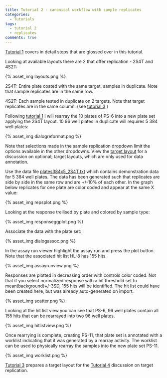 ```yaml
---
title: Tutorial 2 - canonical workflow with sample replicates
categories:
  - Tutorials
tags:
  - tutorial 2
  - replicates
comments: true
---
```


[Tutorial 1](/software/tut1/) covers in detail steps that are glossed over in this tutorial.

Looking at available layouts there are 2 that offer replication - 2S4T and 4S2T:

{% asset_img layouts.png %}


2S4T: Entire plate coated with the same target, samples in duplicate.  Note that sample replicates are in the same row.

4S2T: Each sample tested in duplicate on 2 targets. Note that target replicates are in the same column. (see [tutorial 3](/software/tut3) )

Following [tutorial 1](/software/tut1/) I will rearray the 10 plates of PS-6 into a new plate set applying the 2S4T layout. 10 96 well plates in duplicate will requires 5 384 well plates:

{% asset_img dialogreformat.png %}

Note that selections made in the sample replication dropdown limit the options available in the other dropdowns. View the [target layout](/software/targetlayout/) for a discussion on optional; target layouts, which are only used for data annotation.

Use the data file [plates384x5_2S4T.txt](/software/tut2/plates384x5_2S4T.txt) which contains demonstration data for 5 384 well plates.  The data has been generated such that replicates are side by side in the same row and are +/-10% of each other. In the graph below replicates for one plate are color coded and appear at the same X value:

{% asset_img repsplot.png %}

Looking at the response trellised by plate and colored by sample type:

{% asset_img responseggplot.png %}

Associate the data with the plate set:

{% asset_img dialogassoc.png %}

In the assay run viewer highlight the assay run and press the plot button. Note that the associated hit list HL-8 has 155 hits.

{% asset_img assayrunview.png %}

Responses are plotted in decreasing order with controls color coded. Not that if you select normalized response with a hit threshold set to mean(background)+/-3SD, 155 hits will be identified.  The hit list could have been created here, but was already auto-generated on import.

{% asset_img scatter.png %}

Looking at the hit list view you can see that PS-6, 96 well plates contain all 155 hits that can be rearrayed into two 96 well plates.

{% asset_img hitlistview.png %}

Once rearrying is complete, creating PS-11, that plate set is annotated with a worklist indicating that it was generated by a rearray activity.  The worklist can be used to physically rearray the samples into the new plate set PS-11.

{% asset_img worklist.png %}

[Tutorial 3](/software/tut3/) prepares a target layout for the [Tutorial 4](/software/tut4/) discussion on target replication.


